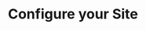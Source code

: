 ---
step: 3
permalink: workshop/gh/configure.html
video: h9JInGywC4o
title: Configure your Site
shorttitle: Configure
overview: This portion will demonstrate how to edit the _config.yml file to use your newly uploaded Psychiana content.
steps: 
  - text: Adjust the Site Settings in the _config.yml file.
    time: 20
    doc: https://collectionbuilder.github.io/docs/config.html#site
  - text: Adjust the Collection Settings in the _config.yml file.
    time: 193
    doc: https://collectionbuilder.github.io/docs/config.html#coll
  - text: An overview of additional features in the config file. 
    time: 275
    doc: https://collectionbuilder.github.io/docs/config.html#additional
  - text: Overview of collection in a first draft state
    time: 390
---